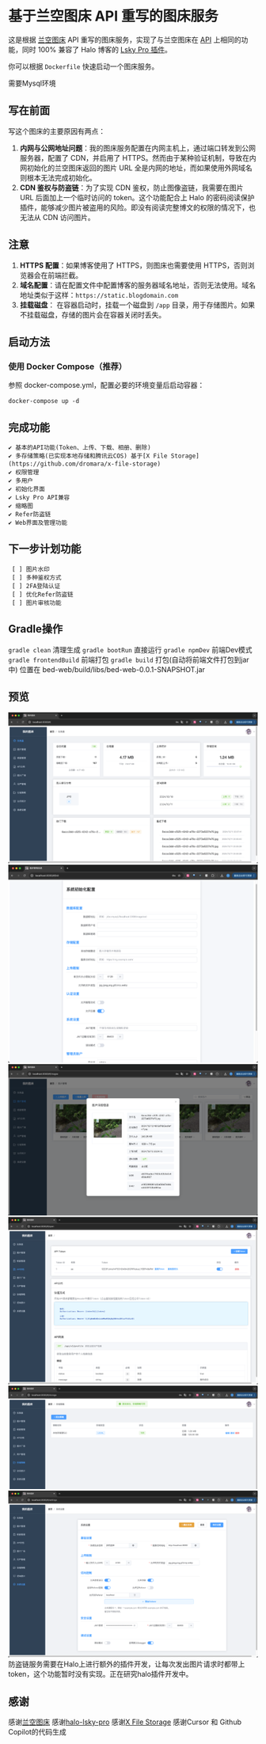 # 基于兰空图床 API 重写的图床服务

这是根据 [兰空图床](https://github.com/lsky-org/lsky-pro) API
重写的图床服务，实现了与兰空图床在 [API](https://github.com/lsky-org/lsky-pro/blob/911275c13b038c7a8b710de44664f23887eeb6f6/resources/views/common/api.blade.php#L9)
上相同的功能，同时 100% 兼容了 Halo 博客的 [Lsky Pro 插件](https://github.com/ichenhe/halo-lsky-pro#readme)。

你可以根据 `Dockerfile` 快速启动一个图床服务。

 需要Mysql环境

## 写在前面

写这个图床的主要原因有两点：

1. **内网与公网地址问题**：我的图床服务配置在内网主机上，通过端口转发到公网服务器，配置了 CDN，并启用了
   HTTPS。然而由于某种验证机制，导致在内网初始化的兰空图床返回的图片 URL 全是内网的地址，而如果使用外网域名则根本无法完成初始化。
2. **CDN 鉴权与防盗链**：为了实现 CDN 鉴权，防止图像盗链，我需要在图片 URL 后面加上一个临时访问的 token。这个功能配合上 Halo
   的密码阅读保护插件，能够减少图片被盗用的风险。即没有阅读完整博文的权限的情况下，也无法从 CDN 访问图片。

## 注意

1. **HTTPS 配置**：如果博客使用了 HTTPS，则图床也需要使用 HTTPS，否则浏览器会在前端拦截。
2. **域名配置**：请在配置文件中配置博客的服务器域名地址，否则无法使用。域名地址类似于这样：`https://static.blogdomain.com`
3. **挂载磁盘**： 在容器启动时，挂载一个磁盘到 `/app` 目录，用于存储图片。如果不挂载磁盘，存储的图片会在容器关闭时丢失。

## 启动方法

### 使用 Docker Compose（推荐）

参照 docker-compose.yml，配置必要的环境变量后启动容器：

    docker-compose up -d

## 完成功能

    ✔ 基本的API功能(Token、上传、下载、相册、删除)
    ✔ 多存储策略(已实现本地存储和腾讯云COS) 基于[X File Storage](https://github.com/dromara/x-file-storage)
    ✔ 权限管理
    ✔ 多用户
    ✔ 初始化界面
    ✔ Lsky Pro API兼容
    ✔ 缩略图
    ✔ Refer防盗链
    ✔ Web界面及管理功能

## 下一步计划功能

     [ ] 图片水印
     [ ] 多种鉴权方式
     [ ] 2FA登陆认证
     [ ] 优化Refer防盗链
     [ ] 图片审核功能

## Gradle操作
  `gradle clean` 清理生成
  `gradle bootRun` 直接运行
  `gradle npmDev` 前端Dev模式
  `gradle frontendBuild` 前端打包
  `gradle build` 打包(自动将前端文件打包到jar中) 位置在 bed-web/build/libs/bed-web-0.0.1-SNAPSHOT.jar


## 预览
![img.png](img/img.png)
![img.png](img/img_5.png)
![img_1.png](img/img_1.png)
![img_2.png](img/img_2.png)
![img.png](img/img_3.png)
![img.png](img/img_4.png)
防盗链服务需要在Halo上进行额外的插件开发，让每次发出图片请求时都带上token，这个功能暂时没有实现。正在研究halo插件开发中。

## 感谢

感谢[兰空图床](https://github.com/lsky-org/lsky-pro)
感谢[halo-lsky-pro]( https://github.com/ichenhe/halo-lsky-pro)
感谢[X File Storage](https://github.com/dromara/x-file-storage) 
感谢Cursor 和 Github Copilot的代码生成